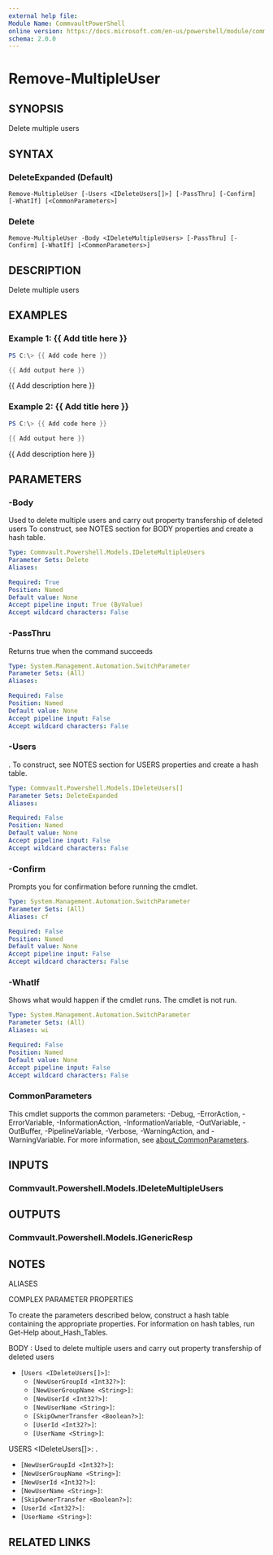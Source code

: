 ```yaml
---
external help file:
Module Name: CommvaultPowerShell
online version: https://docs.microsoft.com/en-us/powershell/module/commvaultpowershell/remove-multipleuser
schema: 2.0.0
---
```


# Remove-MultipleUser

## SYNOPSIS
Delete multiple users

## SYNTAX

### DeleteExpanded (Default)
```
Remove-MultipleUser [-Users <IDeleteUsers[]>] [-PassThru] [-Confirm] [-WhatIf] [<CommonParameters>]
```

### Delete
```
Remove-MultipleUser -Body <IDeleteMultipleUsers> [-PassThru] [-Confirm] [-WhatIf] [<CommonParameters>]
```

## DESCRIPTION
Delete multiple users

## EXAMPLES

### Example 1: {{ Add title here }}
```powershell
PS C:\> {{ Add code here }}

{{ Add output here }}
```

{{ Add description here }}

### Example 2: {{ Add title here }}
```powershell
PS C:\> {{ Add code here }}

{{ Add output here }}
```

{{ Add description here }}

## PARAMETERS

### -Body
Used to delete multiple users and carry out property transfership of deleted users
To construct, see NOTES section for BODY properties and create a hash table.

```yaml
Type: Commvault.Powershell.Models.IDeleteMultipleUsers
Parameter Sets: Delete
Aliases:

Required: True
Position: Named
Default value: None
Accept pipeline input: True (ByValue)
Accept wildcard characters: False
```

### -PassThru
Returns true when the command succeeds

```yaml
Type: System.Management.Automation.SwitchParameter
Parameter Sets: (All)
Aliases:

Required: False
Position: Named
Default value: None
Accept pipeline input: False
Accept wildcard characters: False
```

### -Users
.
To construct, see NOTES section for USERS properties and create a hash table.

```yaml
Type: Commvault.Powershell.Models.IDeleteUsers[]
Parameter Sets: DeleteExpanded
Aliases:

Required: False
Position: Named
Default value: None
Accept pipeline input: False
Accept wildcard characters: False
```

### -Confirm
Prompts you for confirmation before running the cmdlet.

```yaml
Type: System.Management.Automation.SwitchParameter
Parameter Sets: (All)
Aliases: cf

Required: False
Position: Named
Default value: None
Accept pipeline input: False
Accept wildcard characters: False
```

### -WhatIf
Shows what would happen if the cmdlet runs.
The cmdlet is not run.

```yaml
Type: System.Management.Automation.SwitchParameter
Parameter Sets: (All)
Aliases: wi

Required: False
Position: Named
Default value: None
Accept pipeline input: False
Accept wildcard characters: False
```

### CommonParameters
This cmdlet supports the common parameters: -Debug, -ErrorAction, -ErrorVariable, -InformationAction, -InformationVariable, -OutVariable, -OutBuffer, -PipelineVariable, -Verbose, -WarningAction, and -WarningVariable. For more information, see [about_CommonParameters](http://go.microsoft.com/fwlink/?LinkID=113216).

## INPUTS

### Commvault.Powershell.Models.IDeleteMultipleUsers

## OUTPUTS

### Commvault.Powershell.Models.IGenericResp

## NOTES

ALIASES

COMPLEX PARAMETER PROPERTIES

To create the parameters described below, construct a hash table containing the appropriate properties. For information on hash tables, run Get-Help about_Hash_Tables.


BODY <IDeleteMultipleUsers>: Used to delete multiple users and carry out property transfership of deleted users
  - `[Users <IDeleteUsers[]>]`: 
    - `[NewUserGroupId <Int32?>]`: 
    - `[NewUserGroupName <String>]`: 
    - `[NewUserId <Int32?>]`: 
    - `[NewUserName <String>]`: 
    - `[SkipOwnerTransfer <Boolean?>]`: 
    - `[UserId <Int32?>]`: 
    - `[UserName <String>]`: 

USERS <IDeleteUsers[]>: .
  - `[NewUserGroupId <Int32?>]`: 
  - `[NewUserGroupName <String>]`: 
  - `[NewUserId <Int32?>]`: 
  - `[NewUserName <String>]`: 
  - `[SkipOwnerTransfer <Boolean?>]`: 
  - `[UserId <Int32?>]`: 
  - `[UserName <String>]`: 

## RELATED LINKS


